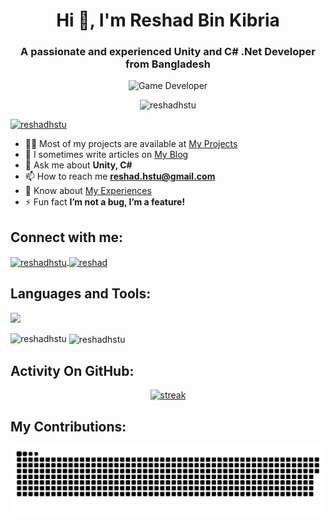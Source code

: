 <h1 align="center">Hi 👋, I'm Reshad Bin Kibria</h1>
<h3 align="center">A passionate and experienced Unity and C# .Net Developer from Bangladesh</h3>

<!-- Profile Gif -->
<div align="center">
    <img src="https://media.giphy.com/media/SWoSkN6DxTszqIKEqv/giphy.gif" alt="Game Developer" width="500">
</div>

<p align="center">
    <img src="https://komarev.com/ghpvc/?username=reshadhstu&label=Profile%20views&color=0e75b6&style=flat" alt="reshadhstu" />
</p>

<p align="left">
    <a href="https://github.com/ryo-ma/github-profile-trophy">
        <img src="https://github-profile-trophy.vercel.app/?username=reshadhstu&theme=algolia&margin-w=15&margin-h=15" alt="reshadhstu" />
    </a>
</p>

- 👨‍💻 Most of my projects are available at [My Projects](https://reshadhstu.wixsite.com/portfolio/projects)
- 📝 I sometimes write articles on [My Blog](https://reshadhstu.wixsite.com/portfolio/my-blog)
- 💬 Ask me about **Unity, C#**
- 📫 How to reach me **reshad.hstu@gmail.com**
- 📄 Know about [My Experiences](https://reshadhstu.wixsite.com/portfolio/experience)
- ⚡ Fun fact **I’m not a bug, I’m a feature!**

## Connect with me:
<p align="left">
    <a href="https://linkedin.com/in/reshadhstu" target="_blank">
        <img align="center" src="https://raw.githubusercontent.com/rahuldkjain/github-profile-readme-generator/master/src/images/icons/Social/linked-in-alt.svg" alt="reshadhstu" height="30" width="40" />
    </a>
    <a href="https://stackoverflow.com/users/3051198/reshad" target="_blank">
        <img align="center" src="https://raw.githubusercontent.com/rahuldkjain/github-profile-readme-generator/master/src/images/icons/Social/stack-overflow.svg" alt="reshad" height="30" width="40" />
    </a>
</p>

## Languages and Tools:
<p align="left"> <a href="https://github.com/reshadhstu">
    <img src="https://skillicons.dev/icons?i=unity,cs,blender,arduino,python,opencv,php,rider,pycharm,js,html,css,firebase,mysql"> 
</a> 
</p>

<p><img align="left" src="https://github-readme-stats-one-nu-32.vercel.app/api/top-langs?username=reshadhstu&count_private=true&count_private=true&theme=transparent&show_icons=true&locale=en&layout=compact" alt="reshadhstu" /></p>

<p>&nbsp;<img align="center" src="https://github-readme-stats-one-nu-32.vercel.app/api?username=reshadhstu&count_private=true&theme=transparent&show_icons=true&locale=en" alt="reshadhstu" /></p>

## Activity On GitHub:
<p align="center">
  <a href="https://github.com/Thinkright20">      
<img title="stats" alt="streak" src="https://github-readme-streak-stats.herokuapp.com/?user=reshadhstu&count_private=true&theme=transparent&hide_border=true&stroke=f53b3b"/>
</a> 
</p>

## My Contributions:
<p align="center">
  <picture>
    <source media="(prefers-color-scheme: dark)" srcset="https://raw.githubusercontent.com/reshadhstu/reshadhstu/output/github-contribution-grid-snake-dark.svg" />
    <source media="(prefers-color-scheme: light)" srcset="https://raw.githubusercontent.com/reshadhstu/reshadhstu/output/github-contribution-grid-snake.svg" />
    <img alt="snake eating my contributions" src="https://raw.githubusercontent.com/reshadhstu/reshadhstu/output/github-contribution-grid-snake.svg" />
  </picture>
</p>
